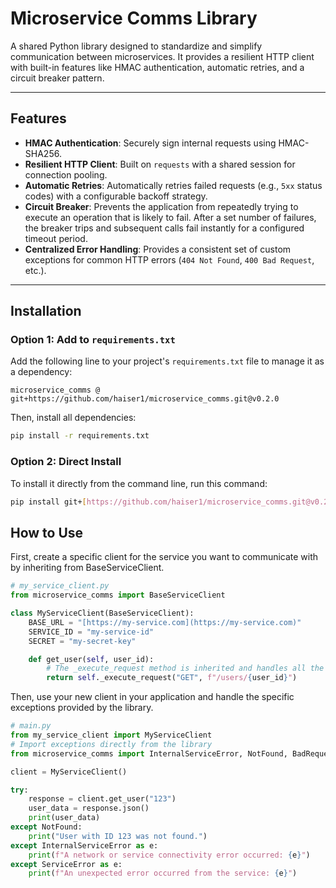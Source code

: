 # Microservice Comms Library

A shared Python library designed to standardize and simplify communication between microservices. It provides a resilient HTTP client with built-in features like HMAC authentication, automatic retries, and a circuit breaker pattern.

---

## Features

- **HMAC Authentication**: Securely sign internal requests using HMAC-SHA256.
- **Resilient HTTP Client**: Built on `requests` with a shared session for connection pooling.
- **Automatic Retries**: Automatically retries failed requests (e.g., `5xx` status codes) with a configurable backoff strategy.
- **Circuit Breaker**: Prevents the application from repeatedly trying to execute an operation that is likely to fail. After a set number of failures, the breaker trips and subsequent calls fail instantly for a configured timeout period.
- **Centralized Error Handling**: Provides a consistent set of custom exceptions for common HTTP errors (`404 Not Found`, `400 Bad Request`, etc.).

---

## Installation

### Option 1: Add to `requirements.txt`

Add the following line to your project's `requirements.txt` file to manage it as a dependency:

`microservice_comms @ git+https://github.com/haiser1/microservice_comms.git@v0.2.0`

Then, install all dependencies:

```bash
pip install -r requirements.txt
```

### Option 2: Direct Install

To install it directly from the command line, run this command:

```bash
pip install git+[https://github.com/haiser1/microservice_comms.git@v0.2.0](https://github.com/haiser1/microservice_comms.git@v0.2.0)
```

## How to Use

First, create a specific client for the service you want to communicate with by inheriting from BaseServiceClient.

```python
# my_service_client.py
from microservice_comms import BaseServiceClient

class MyServiceClient(BaseServiceClient):
    BASE_URL = "[https://my-service.com](https://my-service.com)"
    SERVICE_ID = "my-service-id"
    SECRET = "my-secret-key"

    def get_user(self, user_id):
        # The _execute_request method is inherited and handles all the magic
        return self._execute_request("GET", f"/users/{user_id}")
```

Then, use your new client in your application and handle the specific exceptions provided by the library.

```python
# main.py
from my_service_client import MyServiceClient
# Import exceptions directly from the library
from microservice_comms import InternalServiceError, NotFound, BadRequest, ServiceError

client = MyServiceClient()

try:
    response = client.get_user("123")
    user_data = response.json()
    print(user_data)
except NotFound:
    print("User with ID 123 was not found.")
except InternalServiceError as e:
    print(f"A network or service connectivity error occurred: {e}")
except ServiceError as e:
    print(f"An unexpected error occurred from the service: {e}")
```
